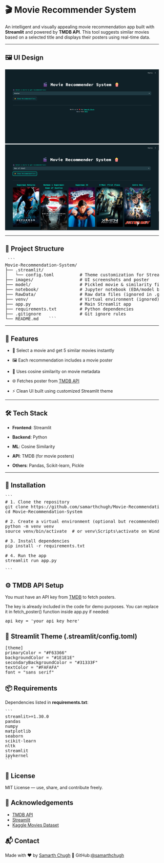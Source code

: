 # 🎬 Movie Recommender System

An intelligent and visually appealing movie recommendation app built with **Streamlit** and powered by **TMDB API**. This tool suggests similar movies based on a selected title and displays their posters using real-time data.

---

## 🖼️ UI Design

![UI](./images/UI.png)
![Recommendation](./images/image2.png)

---

## 📂 Project Structure

<pre lang="markdown"> ``` 
Movie-Recommendation-System/
├── .streamlit/
│   └── config.toml          # Theme customization for Streamlit
├── images/                  # UI screenshots and poster
├── model/                   # Pickled movie & similarity files
├── notebook/                # Jupyter notebook (EDA/model building)
├── RawData/                 # Raw data files (ignored in .gitignore)
├── venv/                    # Virtual environment (ignored)
├── app.py                   # Main Streamlit app
├── requirements.txt         # Python dependencies
├── .gitignore               # Git ignore rules
└── README.md    ``` </pre>

---

## 🚀 Features

- 🎥 Select a movie and get 5 similar movies instantly

- 🖼️ Each recommendation includes a movie poster

- 🤖 Uses cosine similarity on movie metadata

- 🌐 Fetches poster from [TMDB API](https://www.themoviedb.org/)

- ⚡ Clean UI built using customized Streamlit theme

---

## 🛠️ Tech Stack

- **Frontend**: Streamlit

- **Backend**: Python

- **ML**: Cosine Similarity

- **API**: TMDB (for movie posters)

- **Others**: Pandas, Scikit-learn, Pickle

---

## 🔧 Installation

<pre lang='markdown'>```
# 1. Clone the repository
git clone https://github.com/samarthchugh/Movie-Recommendation-System.git
cd Movie-Recommendation-System

# 2. Create a virtual environment (optional but recommended)
python -m venv venv
source venv/bin/activate  # or venv\Scripts\activate on Windows

# 3. Install dependencies
pip install -r requirements.txt

# 4. Run the app
streamlit run app.py

```</pre>

## ⚙️ TMDB API Setup

You must have an API key from [TMDB](https://developer.themoviedb.org/reference/intro/getting-started) to fetch posters.

The key is already included in the code for demo purposes.
You can replace it in fetch_poster() function inside app.py if needed:

<pre lang='markdown'>
api_key = 'your_api_key_here'
</pre>

## 🎨 Streamlit Theme (.streamlit/config.toml)
<pre lang='markdown'>
[theme]
primaryColor = "#F63366"
backgroundColor = "#1E1E1E"
secondaryBackgroundColor = "#31333F"
textColor = "#FAFAFA"
font = "sans serif"
</pre>

## 📦 Requirements
Dependencies listed in **requirements.txt**:
<pre lang='markdown'>
```
streamlit>=1.30.0
pandas
numpy
matplotlib
seaborn
scikit-learn
nltk
streamlit
ipykernel
```
</pre>

## 📄 License

MIT License — use, share, and contribute freely.

## 🙌 Acknowledgements
- [TMDB API](https://www.themoviedb.org/settings/api/request)
- [Streamlit](https://streamlit.io/)
- [Kaggle Movies Dataset](https://www.kaggle.com/datasets/tmdb/tmdb-movie-metadata)

## 📬 Contact
Made with ❤️ by [Samarth Chugh](https://www.linkedin.com/in/-samarthchugh/)
🔗 GitHub:[@samarthchugh](https://github.com/samarthchugh)